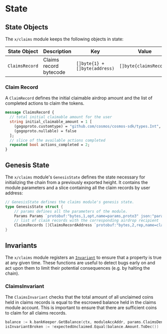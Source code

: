 <!--
order: 2
-->

# State

## State Objects

The `x/claims` module keeps the following objects in state:

| State Object   | Description            | Key                           | Value                  | Store |
|----------------|------------------------|-------------------------------|------------------------|-------|
| `ClaimsRecord` | Claims record bytecode | `[]byte{1} + []byte(address)` | `[]byte{claimsRecord}` | KV    |

### Claim Record

A `ClaimRecord` defines the initial claimable airdrop amount and the list of completed actions to claim the tokens.

```protobuf
message ClaimsRecord {
  // total initial claimable amount for the user
  string initial_claimable_amount = 1 [
    (gogoproto.customtype) = "github.com/cosmos/cosmos-sdk/types.Int",
    (gogoproto.nullable) = false
  ];
  // slice of the available actions completed
  repeated bool actions_completed = 2;
}
```

## Genesis State

The `x/claims` module's `GenesisState` defines the state necessary
for initializing the chain from a previously exported height.
It contains the module parameters and a slice containing all the claim records by user address:

```go
// GenesisState defines the claims module's genesis state.
type GenesisState struct {
	// params defines all the parameters of the module.
	Params Params `protobuf:"bytes,1,opt,name=params,proto3" json:"params"`
	// list of claim records with the corresponding airdrop recipient
	ClaimsRecords []ClaimsRecordAddress `protobuf:"bytes,2,rep,name=claims_records,json=claimsRecords,proto3" json:"claims_records"`
}
```

## Invariants

The `x/claims` module registers an [`Invariant`](https://docs.cosmos.network/main/building-modules/invariants)
to ensure that a property is true at any given time.
These functions are useful to detect bugs early on and act upon them to limit their potential consequences (e.g.
by halting the chain).

### ClaimsInvariant

The `ClaimsInvariant` checks that the total amount of all unclaimed coins held
in claims records is equal to the escrowed balance held in the claims module
account. This is important to ensure that there are sufficient coins to claim for all claims records.

```go
balance := k.bankKeeper.GetBalance(ctx, moduleAccAddr, params.ClaimsDenom)
isInvariantBroken := !expectedUnclaimed.Equal(balance.Amount.ToDec())
```
